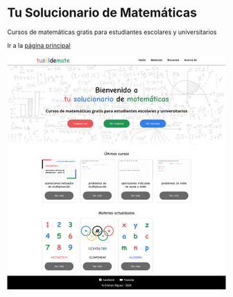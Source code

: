 # Tu Solucionario de Matemáticas

Cursos de matemáticas gratis para estudiantes escolares y universitarios

Ir a la [página principal](https://cristianiniguez.github.io/tu_solucionario_de_matematicas/)

![Página principal](./screenshot.png)
